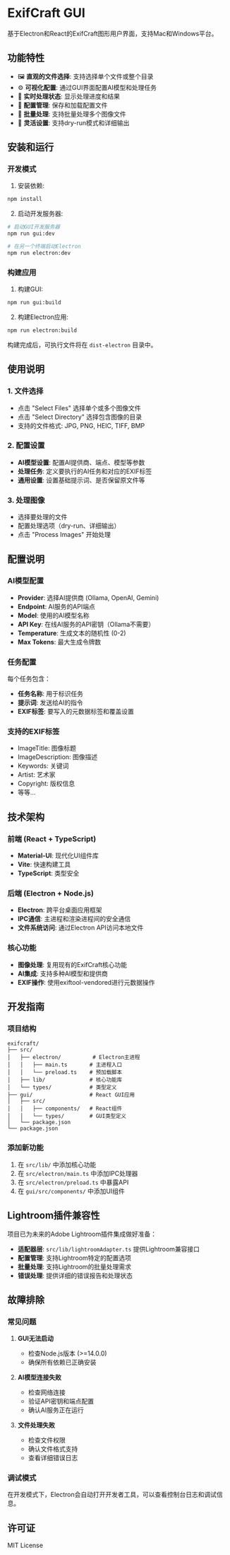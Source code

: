 # ExifCraft GUI

基于Electron和React的ExifCraft图形用户界面，支持Mac和Windows平台。

## 功能特性

- 🖼️ **直观的文件选择**: 支持选择单个文件或整个目录
- ⚙️ **可视化配置**: 通过GUI界面配置AI模型和处理任务
- 🔄 **实时处理状态**: 显示处理进度和结果
- 💾 **配置管理**: 保存和加载配置文件
- 🎯 **批量处理**: 支持批量处理多个图像文件
- 🔧 **灵活设置**: 支持dry-run模式和详细输出

## 安装和运行

### 开发模式

1. 安装依赖:
```bash
npm install
```

2. 启动开发服务器:
```bash
# 启动GUI开发服务器
npm run gui:dev

# 在另一个终端启动Electron
npm run electron:dev
```

### 构建应用

1. 构建GUI:
```bash
npm run gui:build
```

2. 构建Electron应用:
```bash
npm run electron:build
```

构建完成后，可执行文件将在 `dist-electron` 目录中。

## 使用说明

### 1. 文件选择
- 点击 "Select Files" 选择单个或多个图像文件
- 点击 "Select Directory" 选择包含图像的目录
- 支持的文件格式: JPG, PNG, HEIC, TIFF, BMP

### 2. 配置设置
- **AI模型设置**: 配置AI提供商、端点、模型等参数
- **处理任务**: 定义要执行的AI任务和对应的EXIF标签
- **通用设置**: 设置基础提示词、是否保留原文件等

### 3. 处理图像
- 选择要处理的文件
- 配置处理选项（dry-run、详细输出）
- 点击 "Process Images" 开始处理

## 配置说明

### AI模型配置
- **Provider**: 选择AI提供商 (Ollama, OpenAI, Gemini)
- **Endpoint**: AI服务的API端点
- **Model**: 使用的AI模型名称
- **API Key**: 在线AI服务的API密钥（Ollama不需要）
- **Temperature**: 生成文本的随机性 (0-2)
- **Max Tokens**: 最大生成令牌数

### 任务配置
每个任务包含：
- **任务名称**: 用于标识任务
- **提示词**: 发送给AI的指令
- **EXIF标签**: 要写入的元数据标签和覆盖设置

### 支持的EXIF标签
- ImageTitle: 图像标题
- ImageDescription: 图像描述
- Keywords: 关键词
- Artist: 艺术家
- Copyright: 版权信息
- 等等...

## 技术架构

### 前端 (React + TypeScript)
- **Material-UI**: 现代化UI组件库
- **Vite**: 快速构建工具
- **TypeScript**: 类型安全

### 后端 (Electron + Node.js)
- **Electron**: 跨平台桌面应用框架
- **IPC通信**: 主进程和渲染进程间的安全通信
- **文件系统访问**: 通过Electron API访问本地文件

### 核心功能
- **图像处理**: 复用现有的ExifCraft核心功能
- **AI集成**: 支持多种AI模型和提供商
- **EXIF操作**: 使用exiftool-vendored进行元数据操作

## 开发指南

### 项目结构
```
exifcraft/
├── src/
│   ├── electron/          # Electron主进程
│   │   ├── main.ts       # 主进程入口
│   │   └── preload.ts    # 预加载脚本
│   ├── lib/              # 核心功能库
│   └── types/            # 类型定义
├── gui/                  # React GUI应用
│   ├── src/
│   │   ├── components/   # React组件
│   │   └── types/        # GUI类型定义
│   └── package.json
└── package.json
```

### 添加新功能
1. 在 `src/lib/` 中添加核心功能
2. 在 `src/electron/main.ts` 中添加IPC处理器
3. 在 `src/electron/preload.ts` 中暴露API
4. 在 `gui/src/components/` 中添加UI组件

## Lightroom插件兼容性

项目已为未来的Adobe Lightroom插件集成做好准备：

- **适配器层**: `src/lib/lightroomAdapter.ts` 提供Lightroom兼容接口
- **配置管理**: 支持Lightroom特定的配置选项
- **批量处理**: 支持Lightroom的批量处理需求
- **错误处理**: 提供详细的错误报告和处理状态

## 故障排除

### 常见问题

1. **GUI无法启动**
   - 检查Node.js版本 (>=14.0.0)
   - 确保所有依赖已正确安装

2. **AI模型连接失败**
   - 检查网络连接
   - 验证API密钥和端点配置
   - 确认AI服务正在运行

3. **文件处理失败**
   - 检查文件权限
   - 确认文件格式支持
   - 查看详细错误日志

### 调试模式
在开发模式下，Electron会自动打开开发者工具，可以查看控制台日志和调试信息。

## 许可证

MIT License
